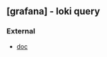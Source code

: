 ## [grafana] - loki query




### External

* [doc](https://grafana.com/docs/loki/latest/logql/log_queries/)